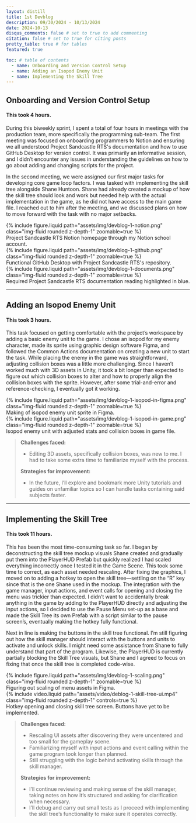 ```yaml
---
layout: distill
title: 1st Devblog
description: 09/30/2024 - 10/13/2024
date: 2024-10-13
disqus_comments: false # set to true to add commenting
citation: false # set to true for citing posts
pretty_table: true # for tables
featured: true

toc: # table of contents
  - name: Onboarding and Version Control Setup
  - name: Adding an Isopod Enemy Unit
  - name: Implementing the Skill Tree
---
```


## Onboarding and Version Control Setup

#### This took 4 hours.

During this biweekly sprint, I spent a total of four hours in meetings with the production team, more specifically the programming sub-team. The first meeting was focused on onboarding programmers to Notion and ensuring we all understood Project Sandcastle RTS's documentation and how to use GitHub Desktop for version control. It was primarily an informative session, and I didn’t encounter any issues in understanding the guidelines on how to go about adding and changing scripts for the project.

In the second meeting, we were assigned our first major tasks for developing core game loop factors. I was tasked with implementing the skill tree alongside Shane Huntoon. Shane had already created a mockup of how the skill tree should look and work but needed help with the actual implementation in the game, as he did not have access to the main game file. I reached out to him after the meeting, and we discussed plans on how to move forward with the task with no major setbacks.

<div class="row mt-3">
    <div class="col-sm mt-3 mt-md-0">
        {% include figure.liquid path="assets/img/devblog-1-notion.png" class="img-fluid rounded z-depth-1" zoomable=true %}
        <div class="caption">
            Project Sandcastle RTS Notion homepage through my Notion school account.
        </div>
    </div>
    <div class="col-sm mt-3 mt-md-0">
        {% include figure.liquid path="assets/img/devblog-1-github.png" class="img-fluid rounded z-depth-1" zoomable=true %}
        <div class="caption">
            Functional GitHub Desktop with Project Sandcastle RTS's repository.
        </div>
    </div>
    <div class="col-sm mt-3 mt-md-0">
        {% include figure.liquid path="assets/img/devblog-1-documents.png" class="img-fluid rounded z-depth-1" zoomable=true %}
        <div class="caption">
            Required Project Sandcastle RTS documentation reading highlighted in blue.
        </div>
    </div>
</div>

---

## Adding an Isopod Enemy Unit

#### This took 3 hours.

This task focused on getting comfortable with the project’s workspace by adding a basic enemy unit to the game. I chose an isopod for my enemy character, made its sprite using graphic design software Figma, and followed the Common Actions documentation on creating a new unit to start the task. While placing the enemy in the game was straightforward, adjusting collision boxes was a little more challenging. Since I haven’t worked much with 3D assets in Unity, it took a bit longer than expected to figure out which collision boxes to alter and how to properly align the collision boxes with the sprite. However, after some trial-and-error and reference-checking, I eventually got it working.

<div class="row mt-3">
    <div class="col-sm mt-3 mt-md-0">
        {% include figure.liquid path="assets/img/devblog-1-isopod-in-figma.png" class="img-fluid rounded z-depth-1" zoomable=true %}
        <div class="caption">
            Making of isopod enemy unit sprite in Figma.
        </div>
    </div>
    <div class="col-sm mt-3 mt-md-0">
        {% include figure.liquid path="assets/img/devblog-1-isopod-in-game.png" class="img-fluid rounded z-depth-1" zoomable=true %}
        <div class="caption">
            Isopod enemy unit with adjusted stats and collision boxes in game file.
        </div>
    </div>
</div>

> **Challenges faced:**
>
> - Editing 3D assets, specifically collision boxes, was new to me. I had to take some extra time to familiarize myself with the process.
>
> **Strategies for improvement:**
>
> - In the future, I’ll explore and bookmark more Unity tutorials and guides on unfamiliar topics so I can handle tasks containing said subjects faster.

---

## Implementing the Skill Tree

#### This took 11 hours.

This has been the most time-consuming task so far. I began by deconstructing the skill tree mockup visuals Shane created and gradually put them into the PlayerHUD Prefab but quickly realized I had scaled everything incorrectly once I tested it in the Game Scene. This took some time to correct, as each asset needed rescaling. After fixing the graphics, I moved on to adding a hotkey to open the skill tree—settling on the “R” key since that is the one Shane used in the mockup. The integration with the game manager, input actions, and event calls for opening and closing the menu was trickier than expected. I didn’t want to accidentally break anything in the game by adding to the PlayerHUD directly and adjusting the input actions, so I decided to use the Pause Menu set-up as a base and made the Skill Tree its own Prefab with a script similar to the pause screen’s, eventually making the hotkey fully functional.

Next in line is making the buttons in the skill tree functional. I’m still figuring out how the skill manager should interact with the buttons and units to activate and unlock skills. I might need some assistance from Shane to fully understand that part of the program. Likewise, the PlayerHUD is currently partially blocking the Skill Tree visuals, but Shane and I agreed to focus on fixing that once the skill tree is completed code-wise.

<div class="row mt-3">
    <div class="col-sm mt-3 mt-md-0">
        {% include figure.liquid path="assets/img/devblog-1-scaling.png" class="img-fluid rounded z-depth-1" zoomable=true %}
        <div class="caption">
            Figuring out scaling of menu assets in Figma.
        </div>
    </div>
    <div class="col-sm mt-3 mt-md-0">
        {% include video.liquid path="assets/video/deblog-1-skill-tree-ui.mp4" class="img-fluid rounded z-depth-1" controls=true %}
        <div class="caption">
            Hotkey opening and closing skill tree screen. Buttons have yet to be implemented.
        </div>
    </div>
</div>

> **Challenges faced:**
>
> - Rescaling UI assets after discovering they were uncentered and too small for the gameplay scene.
> - Familiarizing myself with input actions and event calling within the game program took longer than planned.
> - Still struggling with the logic behind activating skills through the skill manager.
>
> **Strategies for improvement:**
>
> - I’ll continue reviewing and making sense of the skill manager, taking notes on how it’s structured and asking for clarification when necessary.
> - I’ll debug and carry out small tests as I proceed with implementing the skill tree’s functionality to make sure it operates correctly.
